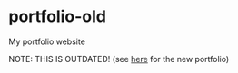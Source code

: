 # portfolio-old
My portfolio website

NOTE: THIS IS OUTDATED! (see [here](https://github.com/Zo-Bro-23/portfolio) for the new portfolio)
